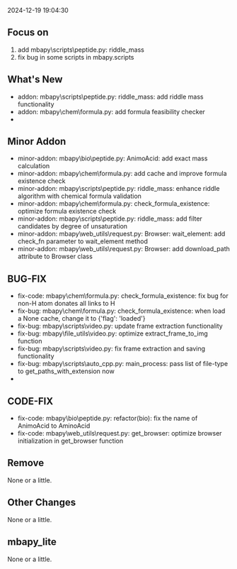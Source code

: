 <!--
 * @Date: 2024-12-19 19:04:30
 * @LastEditors: BHM-Bob 2262029386@qq.com
 * @LastEditTime: 2024-12-19 19:10:54
 * @Description: 
-->
2024-12-19 19:04:30


## Focus on  
1. add mbapy\scripts\peptide.py: riddle_mass
2. fix bug in some scripts in mbapy.scripts

  
## What's New 
- addon: mbapy\scripts\peptide.py: riddle_mass: add riddle mass functionality  
- addon: mbapy\chem\formula.py: add formula feasibility checker  
- 


## Minor Addon
- minor-addon: mbapy\bio\peptide.py: AnimoAcid: add exact mass calculation  
- minor-addon: mbapy\chem\formula.py: add cache and improve formula existence check  
- minor-addon: mbapy\scripts\peptide.py: riddle_mass: enhance riddle algorithm with chemical formula validation  
- minor-addon: mbapy\chem\formula.py: check_formula_existence: optimize formula existence check  
- minor-addon: mbapy\scripts\peptide.py: riddle_mass: add filter candidates by degree of unsaturation  
- minor-addon: mbapy\web_utils\request.py: Browser: wait_element: add check_fn parameter to wait_element method  
- minor-addon: mbapy\web_utils\request.py: Browser: add download_path attribute to Browser class  


## BUG-FIX  
- fix-code: mbapy\chem\formula.py: check_formula_existence: fix bug for non-H atom donates all links to H  
- fix-bug: mbapy\chem\formula.py: check_formula_existence: when load a None cache, change it to {'flag': 'loaded'}  
- fix-bug: mbapy\scripts\video.py: update frame extraction functionality  
- fix-bug: mbapy\file_utils\video.py: optimize extract_frame_to_img function  
- fix-bug: mbapy\scripts\video.py: fix frame extraction and saving functionality  
- fix-bug: mbapy\scripts\auto_cpp.py: main_process: pass list of file-type to get_paths_with_extension now  
- 


## CODE-FIX 
- fix-code: mbapy\bio\peptide.py: refactor(bio): fix the name of AnimoAcid to AminoAcid  
- fix-code: mbapy\web_utils\request.py: get_browser: optimize browser initialization in get_browser function  


## Remove  
None or a little.  
  
  
## Other Changes  
None or a little.  


## mbapy_lite
None or a little. 